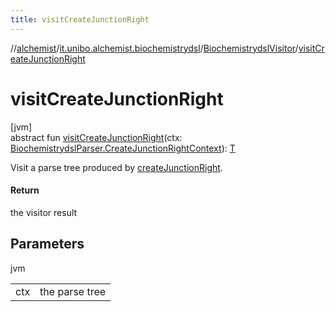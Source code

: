 ```yaml
---
title: visitCreateJunctionRight
---
```

//[alchemist](../../../index.html)/[it.unibo.alchemist.biochemistrydsl](../index.html)/[BiochemistrydslVisitor](index.html)/[visitCreateJunctionRight](visit-create-junction-right.html)



# visitCreateJunctionRight



[jvm]\
abstract fun [visitCreateJunctionRight](visit-create-junction-right.html)(ctx: [BiochemistrydslParser.CreateJunctionRightContext](../-biochemistrydsl-parser/-create-junction-right-context/index.html)): [T](../../it.unibo.alchemist.model.implementations.conditions/-generic-molecule-present/index.html)



Visit a parse tree produced by [createJunctionRight](../-biochemistrydsl-parser/create-junction-right.html).



#### Return



the visitor result



## Parameters


jvm

| | |
|---|---|
| ctx | the parse tree |




